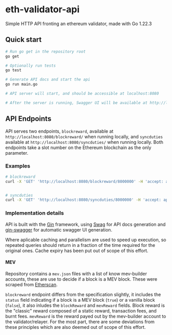 # eth-validator-api

Simple HTTP API fronting an ethereum validator, made with Go 1.22.3

## Quick start

```bash
# Run go get in the repository root
go get

# Optionally run tests 
go test

# Generate API docs and start the api
go run main.go

# API server will start, and should be accessible at localhost:8080

# After the server is running, Swagger UI will be available at http://localhost:8080/swagger/index.html
```

## API Endpoints

API serves two endpoints, `blockreward`, available at `http://localhost:8080/blockreward/` when running locally, and `syncduties` available at `http://localhost:8080/syncduties/` when running locally. Both endpoints take a slot number on the Ethereum blockchain as the only parameter.

### Examples

```bash
# blockreward
curl -X 'GET' 'http://localhost:8080/blockreward/8000000' -H 'accept: application/json'


# syncduties
curl -X 'GET' 'http://localhost:8080/syncduties/8000000' -H 'accept: application/json'
```

### Implementation details

API is built with the [Gin](https://github.com/gin-gonic/gin) framework, using [Swag](https://github.com/swaggo/swag) for API docs generation and [gin-swagger](https://github.com/swaggo/gin-swagger) for automatic swagger UI generation.

Where aplicable caching and parallelism are used to speed up execution, so repeated queries should return in a fraction of the time required for the original ones. Cache expiry has been put out of scope of this effort.

#### MEV

Repository contains a `mev.json` files with a list of know mev-builder accounts, these are use to decide if a block is a MEV block. These were scraped from [Etherscan](https://etherscan.io/accounts/label/mev-builder).

`blockreward` endpoint differs from the specification slightly, it includes the `status` field indicating if a block is a MEV block (`true`) or a vanilla block (`false`), it also inludes the `blockReward` and `mevReward` fields. Block reward is the "classic" reward composed of a static reward, transaction fees, and burnt fees. `mevReward` is the reward payed out by the mev-builder account to the validator/relayer. For the most part, there are some deviations from these principles which are also deemed out of scope of this effort.